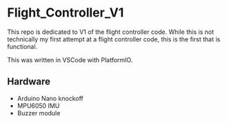 # Flight_Controller_V1

This repo is dedicated to V1 of the flight controller code. While this is not technically my first attempt at a flight controller code, this is the first that is functional. 

This was written in VSCode with PlatformIO.

## Hardware
* Arduino Nano knockoff
* MPU6050 IMU
* Buzzer module